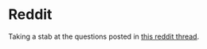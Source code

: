 # Reddit

Taking a stab at the questions posted in [this reddit thread](https://www.reddit.com/r/freelance/comments/4mucmn/i_failed_the_toptal_coding_test/).
